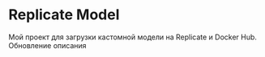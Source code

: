 # Replicate Model
Мой проект для загрузки кастомной модели на Replicate и Docker Hub.
Обновление описания 
 
